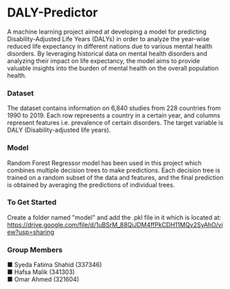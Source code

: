 # DALY-Predictor
A machine learning project aimed at developing a model for predicting Disability-Adjusted Life Years (DALYs) in order to analyze the year-wise reduced life expectancy in different nations due to various mental health disorders. By leveraging historical data on mental health disorders and analyzing their impact on life expectancy, the model aims to provide valuable insights into the burden of mental health on the overall population health.

### Dataset
The dataset contains information on 6,840 studies from 228 countries from 1990 to 2019. Each row represents a country in a certain year, and columns represent features i.e. prevalence of certain disorders. The target variable is DALY (Disability-adjusted life years).

### Model
Random Forest Regressor model has been used in this project which combines multiple decision trees to make predictions. Each decision tree is trained on a random subset of the data and features, and the final prediction is obtained by averaging the predictions of individual trees.

### To Get Started
Create a folder named "model" and add the .pkl file in it which is located at: https://drive.google.com/file/d/1uBSrM_88QiJDM4ffPkCDH11MQv2SyAhO/view?usp=sharing

### Group Members
■ Syeda Fatima Shahid (337346) <br>
■ Hafsa Malik (341303) <br>
■ Omar Ahmed (321604)
